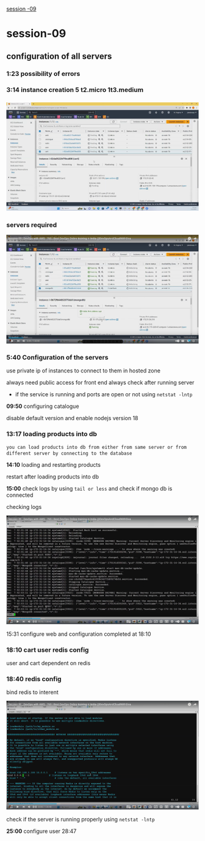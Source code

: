 [session -09 ](https://www.youtube.com/watch?v=RaMvxl7mygY)
# session-09

## configuration of all servers

### 1:23 possibility of errors
### 3:14 instance creation 5 t2.micro 1t3.medium
### ![t2.micro servers](image/9-t2.micro-servers.png)

### servers required 
![servers required screen](image/9-all-servers-config.png)
### 5:40 Configuration of the servers


use private ip of instances to connect to them in hosted zone

always need public access for front end 
always check after running server   
 - if the service is running and ports are open or not using `netstat -lntp`

**09:50** configuring catalogue

disable default version and enable nodejs version 18

### 13:17 loading products into db
    you can load products into db from either from same server or from different server by connecting to the database

**14:10** loading and restarting products

restart after loading products into db

 **15:00** check logs by using `tail or less` and check if mongo db is connected 

checking logs

 ![checking logs](image/9-checking-logs.png)

15:31 configure web and configuration completed at 18:10

### 18:10 cart user redis config 

user and cart dependent on redis

### 18:40 redis config

bind redis to interent

![alt text](image/9-redis-config.png)


check if the server is running properly using `netstat -lntp`

**25:00** configure user
28:47


     

  